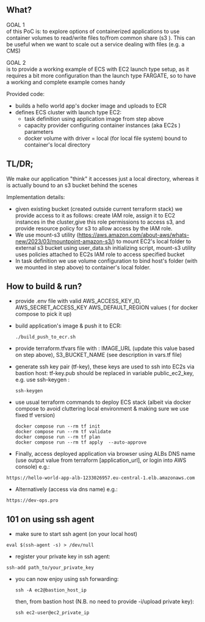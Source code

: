 ## What? 

GOAL 1 <br> of this PoC is: to explore options of containerized applications to use container volumes to read/write files to/from common share (s3 ).
This can be useful when we want to scale out a service dealing with files (e.g. a CMS)

GOAL 2 <br> is to provide a working example of ECS with EC2 launch type setup, as it requires a bit more configuration than the launch type FARGATE, so to have a working and complete example comes handy     

Provided code:
- builds a hello world app's docker image and uploads to ECR
- defines ECS cluster with launch type EC2:
   - task definition using application image from step above
   - capacity provider configuring container instances (aka EC2s ) parameters
   - docker volume with driver = local (for local file system) bound to container's local directory 
 
## TL/DR;

We make our application "think" it accesses just a local directory, whereas it is actually bound to an s3 bucket behind the scenes 

Implementation details:
- given existing bucket (created outside current terraform stack) we provide access to it as follows: create IAM role, assign it to EC2 instances in the cluster,give this role permissions to access s3, and provide resource policy for s3 to allow access by the IAM role. 
- We use mount-s3 utility (https://aws.amazon.com/about-aws/whats-new/2023/03/mountpoint-amazon-s3/) to mount EC2's local folder to external s3 bucket using user_data.sh initializing script, mount-s3 utility uses policies attached to EC2s IAM role to access specified bucket 
- In task definition we use volume configuration to bind host's folder (with we mounted in step above) to container's local folder.




## How to build & run?

- provide .env file with valid AWS_ACCESS_KEY_ID, AWS_SECRET_ACCESS_KEY AWS_DEFAULT_REGION values ( for docker compose to pick it up)
- build application's image & push it to ECR:
    
    ```           
    ./build_push_to_ecr.sh
    ```  
- provide terraform.tfvars file with : IMAGE_URL (update this value based on step above), S3_BUCKET_NAME (see description in vars.tf file)

- generate ssh key pair (tf-key), these keys are used to ssh into EC2s via bastion host: tf-key.pub should be replaced in variable public_ec2_key, e.g. use ssh-keygen :
    ```
    ssh-keygen
    ```  
      
- use usual terraform commands to deploy ECS stack (albeit via docker compose to avoid cluttering local environment & making sure we use fixed tf version)
   
    ```
    docker compose run --rm tf init
    docker compose run --rm tf validate 
    docker compose run --rm tf plan 
    docker compose run --rm tf apply  --auto-approve 

    ```
- Finally, access deployed application via browser using ALBs DNS name (use output value from terraform [application_url], or login into AWS console) e.g.:
```
https://hello-world-app-alb-1233026957.eu-central-1.elb.amazonaws.com
``` 
- Alternatively (access via dns name) e.g.:
```
https://dev-ops.pro   
```

   

## 101 on using ssh agent 

- make sure to start ssh agent (on your local host)
```
eval $(ssh-agent -s) > /dev/null
```  
- register your private key in ssh agent:
```
ssh-add path_to/your_private_key
``` 
- you can now enjoy using ssh forwarding:

    ```
    ssh -A ec2@bastion_host_ip
    ```
    then, from bastion host (N.B. no need to provide -i/upload private key):
    ```
    ssh ec2-user@ec2_private_ip
    ```
 